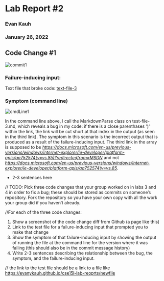 # Lab Report #2
### Evan Kauh
### January 26, 2022

## Code Change #1

 ![commit1](https://user-images.githubusercontent.com/94486303/151503604-d2ae7c26-fc32-4c0a-9263-592322d4b058.png)

### Failure-inducing input: 

Text file that broke code: [text-file-3](https://evanykauh.github.io/markdown-parse/test-file-3)


### Symptom (command line)

![cmdLine1](https://user-images.githubusercontent.com/94486303/151503435-ffe490ed-49b0-45d2-b923-a1459c6809e6.png)

In the command line above, I call the MarkdownParse class on test-file-3.md, which reveals a bug in my code: if there is a close parenthases ')' within the link, the link will be cut short at that index in the output (as seen in the third link). The symptom in this scenario is the incorrect output that is produced as a result of the failure-inducing input. The third link in the array is supposed to be *https://docs.microsoft.com/en-us/previous-versions/windows/internet-explorer/ie-developer/platform-apis/aa752574(v=vs.85)?redirectedfrom=MSDN* and not *https://docs.microsoft.com/en-us/previous-versions/windows/internet-explorer/ie-developer/platform-apis/aa752574(v=vs.85*.  

- 2-3 sentences here

// TODO: Pick three code changes that your group worked on in labs 3 and 4 in order to fix a bug; these should be stored as commits on someone’s repository. Fork the repository so you have your own copy with all the work your group did if you haven’t already.

//For each of the three code changes:

1. Show a screenshot of the code change diff from Github (a page like this)
2. Link to the test file for a failure-inducing input that prompted you to make that change
3. Show the symptom of that failure-inducing input by showing the output of running the file at the command line for the version where it was failing (this should also be in the commit message history)
4. Write 2-3 sentences describing the relationship between the bug, the symptom, and the failure-inducing input.

// the link to the test file should be a link to a file like https://evanykauh.github.io/cse15l-lab-reoprts/newfile


